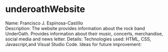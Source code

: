 # underoathWebsite

Name: Francisco J. Espinosa-Castillo <br>
Description: The website provides information about the rock band UnderOath. Provides information about their music, concerts, merchandise, social media and news letter.
Details:
Technologies used: HTML, CSS, Javascript,and Visual Studio Code.
Ideas for future improvement:

